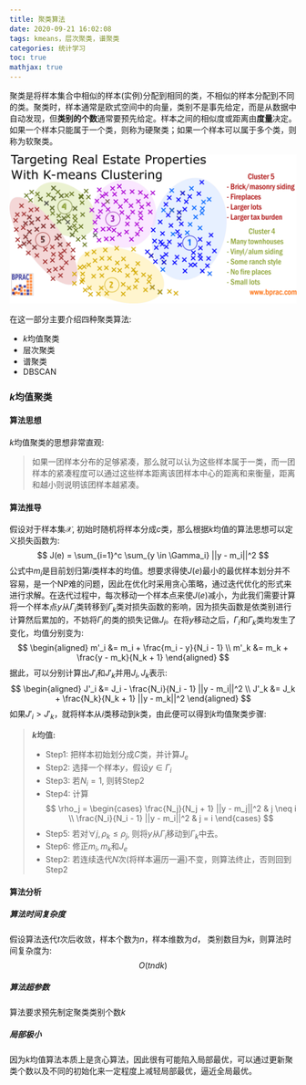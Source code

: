 ```yaml
---
title: 聚类算法
date: 2020-09-21 16:02:08
tags: kmeans，层次聚类，谱聚类 
categories: 统计学习 
toc: true 
mathjax: true
---
```

聚类是将样本集合中相似的样本(实例)分配到相同的类，不相似的样本分配到不同的类。聚类时，样本通常是欧式空间中的向量，类别不是事先给定，而是从数据中自动发现，但**类别的个数**通常要预先给定。样本之间的相似度或距离由**度量**决定。如果一个样本只能属于一个类，则称为硬聚类；如果一个样本可以属于多个类，则称为软聚类。
<!--more-->
![聚类](https://raw.githubusercontent.com/xuejy19/xuejy19.github.io/source/Img/clustering.png)

在这一部分主要介绍四种聚类算法:
- $k$均值聚类 
- 层次聚类
- 谱聚类 
- DBSCAN 

### $k$均值聚类 
#### 算法思想 
$k$均值聚类的思想非常直观:
> 如果一团样本分布的足够紧凑，那么就可以认为这些样本属于一类，而一团样本的紧凑程度可以通过这些样本距离该团样本中心的距离和来衡量，距离和越小则说明该团样本越紧凑。

#### 算法推导 
假设对于样本集$\mathcal{X}$, 初始时随机将样本分成$c$类，那么根据$k$均值的算法思想可以定义损失函数为:
$$
    J(e) = \sum_{i=1}^c \sum_{y \in \Gamma_i} ||y - m_i||^2
$$
公式中$m_i$是目前划归第$i$类样本的均值。想要求得使$J(e)$最小的最优样本划分并不容易，是一个NP难的问题，因此在优化时采用贪心策略，通过迭代优化的形式来进行求解。在迭代过程中，每次移动一个样本点来使$J(e)$减小，为此我们需要计算将一个样本点$y$从$\Gamma_i$类转移到$\Gamma_k$类对损失函数的影响，因为损失函数是依类别进行计算然后累加的，不妨将$\Gamma_i$的类的损失记做$J_i$。在将$y$移动之后，$\Gamma_i$和$\Gamma_k$类均发生了变化，均值分别变为:
$$
    \begin{aligned}
        m'_i &= m_i + \frac{m_i - y}{N_i - 1} \\
        m'_k &= m_k  + \frac{y - m_k}{N_k + 1}
    \end{aligned}
$$
据此，可以分别计算出$J'_i$和$J'_k$并用$J_i, J_k$表示:
$$
    \begin{aligned}
        J'_i &= J_i - \frac{N_i}{N_i - 1} ||y - m_i||^2 \\ 
        J'_k &= J_k + \frac{N_k}{N_k + 1} ||y - m_k||^2 
    \end{aligned}
$$
如果$J'_i > J'_k$，就将样本从$i$类移动到$k$类，由此便可以得到$k$均值聚类步骤:
> **$k$均值:** 
> - Step1: 把样本初始划分成$C$类，并计算$J_e$ 
> - Step2: 选择一个样本$y$，假设$y \in \Gamma_i$ 
> - Step3: 若$N_i = 1$, 则转Step2 
> - Step4: 计算
> $$
     \rho_j = \begin{cases}
         \frac{N_j}{N_j + 1} ||y - m_j||^2 & j \neq i \\
         \frac{N_i}{N_i - 1} ||y - m_i||^2 & j = i
     \end{cases}
> $$
> - Step5: 若对$\forall j, \rho_k \leq \rho_j$, 则将$y$从$\Gamma_i$移动到$\Gamma_k$中去。
> - Step6: 修正$m_i,m_k$和$J_e$ 
> - Step2: 若连续迭代$N$次(将样本遍历一遍)不变，则算法终止，否则回到Step2

#### 算法分析 
##### 算法时间复杂度
假设算法迭代$t$次后收敛，样本个数为$n$，样本维数为$d$， 类别数目为$k$，则算法时间复杂度为:
$$
    O(tndk)
$$
##### 算法超参数 
算法要求预先制定聚类类别个数$k$

##### 局部极小 
因为$k$均值算法本质上是贪心算法，因此很有可能陷入局部最优，可以通过更新聚类个数以及不同的初始化来一定程度上减轻局部最优，逼近全局最优。